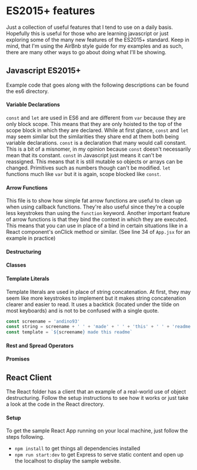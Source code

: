 # ES2015+ features
Just a collection of useful features that I tend to use on a daily basis. Hopefully this is useful
for those who are learning javascript or just exploring some of the many new features of the ES2015+
standard. Keep in mind, that I'm using the AirBnb style guide for my examples and as such, there are
many other ways to go about doing what I'll be showing.

## Javascript ES2015+
Example code that goes along with the following descriptions can be found the es6 directory.

#### Variable Declarations
`const` and `let` are used in ES6 and are different from `var` because they are only block scope.
This means that they are only hoisted to the top of the scope block in which they are declared.
While at first glance, `const` and `let` may seem similar but the similarities they share end at
them both being variable declarations. `const` is a declaration that many would call constant. This
is a bit of a misnomer, in my opinion because `const` doesn't necessarily mean that its constant.
`const` in Javascript just means it can't be reassigned. This means that it is still mutable so
objects or arrays can be changed. Primitives such as numbers though can't be modified. `let`
functions much like `var` but it is again, scope blocked like `const`.

#### Arrow Functions
This file is to show how simple fat arrow functions are useful to clean up when using callback
functions. They're also useful since they're a couple less keystrokes than using the `function`
keyword. Another important feature of arrow functions is that they bind the context in which they
are executed. This means that you can use in place of a bind in certain situations like in a React
component's onClick method or similar. (See line 34 of `App.jsx` for an example in practice)

#### Destructuring


#### Classes

#### Template Literals
Template literals are used in place of string concatenation. At first, they may seem like more
keystrokes to implement but it makes string concatenation clearer and easier to read. It uses
a backtick (located under the tilde on most keyboards) and is not to be confused with a single
quote. 

```javascript
const screename = 'andino93'
const string = screename + ' ' + 'made' + ' ' + 'this' + ' ' + 'readme.'
const template = `${screename} made this readme`
```

#### Rest and Spread Operators

#### Promises

## React Client
The React folder has a client that an example of a real-world use of object destructuring. Follow
the setup instructions to see how it works or just take a look at the code in the React directory.

#### Setup
To get the sample React App running on your local machine, just follow the steps following.

- `npm install` to get things all dependencies installed
- `npm run start:dev` to get Express to serve static content and open up the localhost to display
the sample website.
